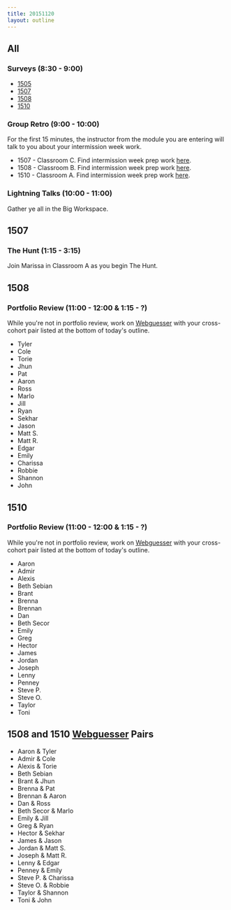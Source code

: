```yaml
---
title: 20151120
layout: outline
---
```


## All

### Surveys (8:30 - 9:00)

* [1505]()
* [1507]()
* [1508]()
* [1510]()

### Group Retro (9:00 - 10:00)

For the first 15 minutes, the instructor from the module you are entering will
talk to you about your intermission week work.

* 1507 - Classroom C. Find intermission week prep work [here](https://github.com/turingschool/intermission-assignments/blob/master/prep-for-module-4.markdown).
* 1508 - Classroom B. Find intermission week prep work [here](https://github.com/turingschool/intermission-assignments/blob/master/prep-for-module-3.markdown).
* 1510 - Classroom A. Find intermission week prep work [here](https://github.com/turingschool/intermission-assignments/blob/master/prep-for-module-2.markdown).

### Lightning Talks (10:00 - 11:00)

Gather ye all in the Big Workspace.


## 1507

### The Hunt (1:15 - 3:15)

Join Marissa in Classroom A as you begin The Hunt.


## 1508

### Portfolio Review (11:00 - 12:00 & 1:15 - ?)

While you're not in portfolio review, work on [Webguesser](http://tutorials.jumpstartlab.com/projects/web_guesser.html) with your cross-cohort pair listed at the bottom of today's outline.

* Tyler
* Cole
* Torie
* Jhun
* Pat
* Aaron
* Ross
* Marlo
* Jill
* Ryan
* Sekhar
* Jason
* Matt S.
* Matt R.
* Edgar
* Emily
* Charissa
* Robbie
* Shannon
* John


## 1510

### Portfolio Review (11:00 - 12:00 & 1:15 - ?)

While you're not in portfolio review, work on [Webguesser](http://tutorials.jumpstartlab.com/projects/web_guesser.html) with your cross-cohort pair listed at the bottom of today's outline.

* Aaron
* Admir
* Alexis
* Beth Sebian
* Brant
* Brenna
* Brennan
* Dan
* Beth Secor
* Emily
* Greg
* Hector
* James
* Jordan
* Joseph
* Lenny
* Penney
* Steve P.
* Steve O.
* Taylor
* Toni

## 1508 and 1510 [Webguesser](http://tutorials.jumpstartlab.com/projects/web_guesser.html) Pairs

* Aaron & Tyler
* Admir & Cole
* Alexis & Torie
* Beth Sebian
* Brant & Jhun
* Brenna & Pat
* Brennan & Aaron
* Dan & Ross
* Beth Secor & Marlo
* Emily & Jill
* Greg & Ryan
* Hector & Sekhar
* James & Jason
* Jordan & Matt S.
* Joseph & Matt R.
* Lenny & Edgar
* Penney & Emily
* Steve P. & Charissa
* Steve O. & Robbie
* Taylor & Shannon
* Toni & John
